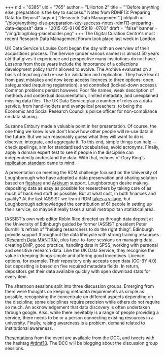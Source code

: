 +++
nid = "6385"
uid = "765"
author = "LHorton 2"
title = "\"Before anything else, preparation is the key to success.\" Notes from RDMF13: Preparing Data for Deposit"
tags = [ "Research Data Management",]
oldpath = "/blog/anything-else-preparation-key-success-notes-rdmf13-preparing-data-deposit"
date = "2015-05-01 08:59:18 -0700"
draft = "false"
banner = "/img/blog/blog-placeholder.png"
+++
The Digital Curation Centre's most recent Research Data Management Forum
took place last week in London.

UK Data Service's Louise Corti began the day with an overview of their
acquisitions process. The Service (under various names) is almost 50
years old that gives it experience and perspective many institutions do
not have. Lessons from those years include the importance of a
collections development policy that's allowed to evolve. The Archive
evaluates on a basis of teaching and re-use for validation and
replication. They have learnt from past mistakes and now keep access
licences to three options: open, safeguarded (requiring registration),
and controlled (locked-down access). Common problems persist however.
Poor file names, weak description of methods and contextual
documentation, limited metadata, and unexplained missing data files. The
UK Data Service play a number of roles as a data service, from
hand-holders and evangelical preachers, to being the Economic and Social
Research Council's police officer for non-compliance on data sharing.

Suzanne Embury made a valuable point in her presentation. Of course, the
one thing we know is we don't know how other people will re-use data in
the future. But we can reasonably guess what they will want to do is
discover, integrate, and aggregate it. To this end, simple things can
help -- check spellings, aim for standardised vocabularies, avoid
acronyms. Finally, apply a domain expert test to see if people in the
discipline can independently understand the data. With that, echoes of
Gary King's [replication
standard](http://gking.harvard.edu/files/gking/files/replication.pdf)
came to mind.

A presentation on meeting the RDM challenge focused on the University of
Loughborough who have adopted a data preservation and sharing solution
based on [figshare](http://figshare.com/) and
[Arkivum](http://arkivum.com/) support. Loughborough desire making
depositing data as easy as possible for researchers by taking care of as
much of back end stuff as possible. But at what cost, in both finances
and quality? At the last IASSIST we learnt RDM [takes a
village](http://doi.org/10.5281/zenodo.3780813),
but Loughborough acknowledged the contribution of 61 people in setting
up their service, so maybe it really takes a small metropolitan
statistical area.

IASSIST's own web editor Robin Rice directed us through data deposit at
the University of Edinburgh guided by former IASSIST president Peter
Burnhill's refrain of "helping researchers to do the right thing".
Edinburgh provide support throughout the data lifecycle with strong
training resources ([Research Data
MANTRA](http://datalib.edina.ac.uk/mantra/)), plus face-to-face sessions
on managing data, creating DMP, good practice, handling data in SPSS,
working with personal and sensitive research data. Like the UK Data
Service, they recognise the value in keeping things simple and offering
good incentives. Licence options, for example. Their repository only
accepts open data (CC-BY 4.0) but depositing is based on five required
metadata fields. In return, depositors get their data available quickly
with open download stats for every item.

The afternoon sessions split into three discussion groups. Emerging from
them were thoughts on keeping metadata requirements as simple as
possible, recognising the concentrate on different aspects depending on
the discipline; some disciplines require precision while others do not
require so much. An acknowledgement that data discovery is often
undertaken through google. Also, while there inevitably is a range of
people providing a service, there needs to be or a person connecting
existing resources in a university. Finally, raising awareness is a
problem, demand related to institutional awareness.

[Presentations](http://www.dcc.ac.uk/events/research-data-management-forum-rdmf/rdmf13-preparing-data-deposit)
from the event are available from the DCC, and tweets with the hashtag
[#rdmf13](https://twitter.com/search?q=%23rdmf13). The DCC will be
blogging about the discussion group sessions.
